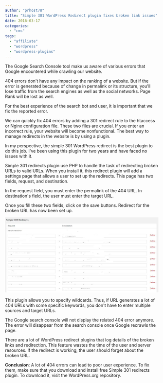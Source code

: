 ```yaml
---
author: "prhost78"
title: "Simple 301 WordPress Redirect plugin fixes broken link issues"
date: 2016-03-17
categories: 
  - "cms"
tags: 
  - "affiliate"
  - "wordpress"
  - "wordpress-plugins"
---
```


The Google Search Console tool make us aware of various errors that Google encountered while crawling our website.

404 errors don't have any impact on the ranking of a website. But if the error is generated because of change in permalink or its structure, you'll lose traffic from the search engines as well as the social networks. Page Rank will be lost as well.

For the best experience of the search bot and user, it is important that we fix the reported error.

We can quickly fix 404 errors by adding a 301 redirect rule to the htaccess or Nginx configuration file. These two files are crucial. If you enter an incorrect rule, your website will become nonfunctional. The best way to manage redirects in the website is by using a plugin.

In my perspective, the simple 301 WordPress redirect is the best plugin to do this job. I've been using this plugin for two years and have faced no issues with it.

Simple 301 redirects plugin use PHP to handle the task of redirecting broken URLs to valid URLs. When you install it, this redirect plugin will add a settings page that allows a user to set up the redirects. This page has two fields, request, and destination.

In the request field, you must enter the permalink of the 404 URL. In destination's field, the user must enter the target URL.

Once you fill these two fields, click on the save buttons. Redirect for the broken URL has now been set up.

![Simple 301 WordPress Redirect plugin fixes broken link issues](images/simple-301-wordpress-rediretcs.jpg)

This plugin allows you to specify wildcards. Thus, if URL generates a lot of 404 URLs with some specific keywords, you don't have to enter multiple sources and target URLs.

The Google search console will not display the related 404 error anymore. The error will disappear from the search console once Google recrawls the page.

There are a lot of WordPress redirect plugins that log details of the broken links and redirection. This feature wastes the time of the user and server resources. If the redirect is working, the user should forget about the broken URL.

**Conclusion**: A lot of 404 errors can lead to poor user experience. To fix them, make sure that you download and install free Simple 301 redirects plugin. To download it, visit the WordPress.org repository.
